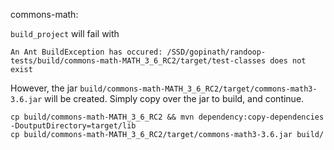 commons-math:

`build_project` will fail with
```
An Ant BuildException has occured: /SSD/gopinath/randoop-tests/build/commons-math-MATH_3_6_RC2/target/test-classes does not exist
```

However, the jar `build/commons-math-MATH_3_6_RC2/target/commons-math3-3.6.jar` will be created. Simply copy over the jar to build, and continue.

```
cp build/commons-math-MATH_3_6_RC2 && mvn dependency:copy-dependencies -DoutputDirectory=target/lib
cp build/commons-math-MATH_3_6_RC2/target/commons-math3-3.6.jar build/
```
